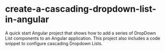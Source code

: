 # create-a-cascading-dropdown-list-in-angular
A quick start Angular project that shows how to add a series of DropDown List components to an Angular application. This project also includes a code snippet to configure cascading Dropdown Lists.
